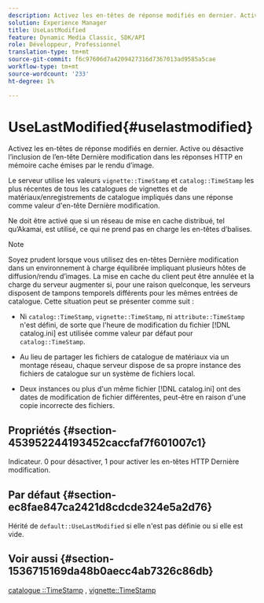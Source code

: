 ```yaml
---
description: Activez les en-têtes de réponse modifiés en dernier. Active ou désactive l’inclusion de l’en-tête Dernière modification dans les réponses HTTP en mémoire cache émises par le rendu d’image.
solution: Experience Manager
title: UseLastModified
feature: Dynamic Media Classic, SDK/API
role: Développeur, Professionnel
translation-type: tm+mt
source-git-commit: f6c97606d7a4209427316d7367013ad9585a5cae
workflow-type: tm+mt
source-wordcount: '233'
ht-degree: 1%

---
```



# UseLastModified{#uselastmodified}

Activez les en-têtes de réponse modifiés en dernier. Active ou désactive l’inclusion de l’en-tête Dernière modification dans les réponses HTTP en mémoire cache émises par le rendu d’image.

Le serveur utilise les valeurs `vignette::TimeStamp` et `catalog::TimeStamp` les plus récentes de tous les catalogues de vignettes et de matériaux/enregistrements de catalogue impliqués dans une réponse comme valeur d&#39;en-tête Dernière modification.

Ne doit être activé que si un réseau de mise en cache distribué, tel qu’Akamai, est utilisé, ce qui ne prend pas en charge les en-têtes d’balises.

>[!NOTE]
>
>Soyez prudent lorsque vous utilisez des en-têtes Dernière modification dans un environnement à charge équilibrée impliquant plusieurs hôtes de diffusion/rendu d’images. La mise en cache du client peut être annulée et la charge du serveur augmenter si, pour une raison quelconque, les serveurs disposent de tampons temporels différents pour les mêmes entrées de catalogue. Cette situation peut se présenter comme suit :

* Ni `catalog::TimeStamp`, `vignette::TimeStamp`, ni `attribute::TimeStamp` n&#39;est défini, de sorte que l&#39;heure de modification du fichier [!DNL catalog.ini] est utilisée comme valeur par défaut pour `catalog::TimeStamp`.

* Au lieu de partager les fichiers de catalogue de matériaux via un montage réseau, chaque serveur dispose de sa propre instance des fichiers de catalogue sur un système de fichiers local.
* Deux instances ou plus d&#39;un même fichier [!DNL catalog.ini] ont des dates de modification de fichier différentes, peut-être en raison d&#39;une copie incorrecte des fichiers.

## Propriétés {#section-453952244193452caccfaf7f601007c1}

Indicateur. 0 pour désactiver, 1 pour activer les en-têtes HTTP Dernière modification.

## Par défaut {#section-ec8fae847ca2421d8cdcde324e5a2d76}

Hérité de `default::UseLastModified` si elle n&#39;est pas définie ou si elle est vide.

## Voir aussi {#section-1536715169da48b0aecc4ab7326c86db}

[catalogue ::TimeStamp](../../../../../ir-api/material-cat/image-rendering-api-ref/c-ir-material-catalog/c-ir-material-data-reference/r-ir-timestamp-dataref.md#reference-6daf7973dc4f4b4e9e8165756db7c319) ,  [vignette::TimeStamp](../../../../../ir-api/material-cat/image-rendering-api-ref/c-ir-material-catalog/c-ir-vignette-map-reference/r-ir-timestamp-vignette.md#reference-d57cdd40a6a645d199dbb1d56cc85bc1)
